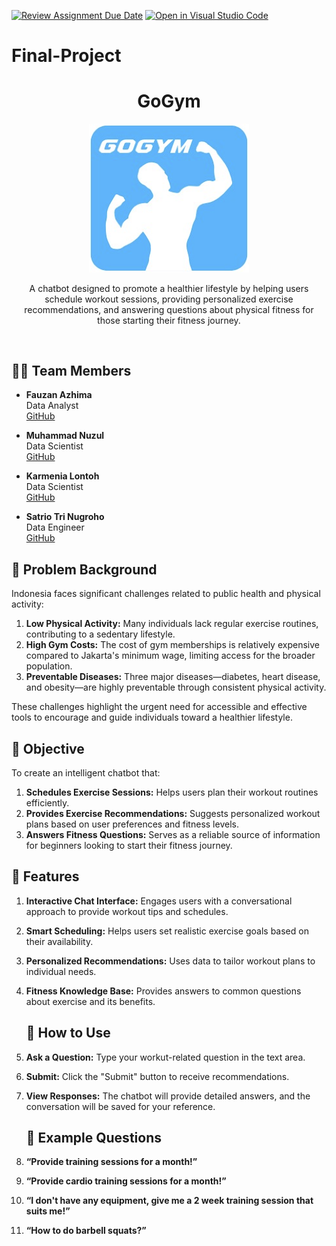 [![Review Assignment Due Date](https://classroom.github.com/assets/deadline-readme-button-22041afd0340ce965d47ae6ef1cefeee28c7c493a6346c4f15d667ab976d596c.svg)](https://classroom.github.com/a/LA9oW0AR)
[![Open in Visual Studio Code](https://classroom.github.com/assets/open-in-vscode-2e0aaae1b6195c2367325f4f02e2d04e9abb55f0b24a779b69b11b9e10269abc.svg)](https://classroom.github.com/online_ide?assignment_repo_id=17188105&assignment_repo_type=AssignmentRepo)
# Final-Project

<a name="readme-top"></a>  

<div align="center">
    <h1><b>GoGym</b></h1>
    <img src="gogym.png" width="256" alt="Exercise Chatbot Logo"/>
    <p>
        A chatbot designed to promote a healthier lifestyle by helping users schedule workout sessions, providing personalized exercise recommendations, and answering questions about physical fitness for those starting their fitness journey.
    </p>
    <br>

</div>  

## 👨‍💻 **Team Members**  
- **Fauzan Azhima**  
  Data Analyst  
  [GitHub](https://github.com/fauazhima)

- **Muhammad Nuzul**  
  Data Scientist  
  [GitHub](https://github.com/mnuzulbandung)

- **Karmenia Lontoh**  
  Data Scientist  
  [GitHub](https://github.com/karenlontoh)

- **Satrio Tri Nugroho**  
  Data Engineer  
  [GitHub](https://github.com/satriotn)

## 📝 **Problem Background**  

Indonesia faces significant challenges related to public health and physical activity:  
1. **Low Physical Activity:** Many individuals lack regular exercise routines, contributing to a sedentary lifestyle.  
2. **High Gym Costs:** The cost of gym memberships is relatively expensive compared to Jakarta's minimum wage, limiting access for the broader population.  
3. **Preventable Diseases:** Three major diseases—diabetes, heart disease, and obesity—are highly preventable through consistent physical activity.  

These challenges highlight the urgent need for accessible and effective tools to encourage and guide individuals toward a healthier lifestyle.  

## 🎯 **Objective**  

To create an intelligent chatbot that:  
1. **Schedules Exercise Sessions:** Helps users plan their workout routines efficiently.  
2. **Provides Exercise Recommendations:** Suggests personalized workout plans based on user preferences and fitness levels.  
3. **Answers Fitness Questions:** Serves as a reliable source of information for beginners looking to start their fitness journey.  

## 🚀 **Features**  
1. **Interactive Chat Interface:** Engages users with a conversational approach to provide workout tips and schedules.  
2. **Smart Scheduling:** Helps users set realistic exercise goals based on their availability.  
3. **Personalized Recommendations:** Uses data to tailor workout plans to individual needs.  
4. **Fitness Knowledge Base:** Provides answers to common questions about exercise and its benefits.

   ## 🚀 **How to Use**  
1. **Ask a Question:** Type your workut-related question in the text area.
2. **Submit:** Click the "Submit" button to receive recommendations.
3. **View Responses:** The chatbot will provide detailed answers, and the conversation will be saved for your reference.

   ## 🚀 **Example Questions**  
1. **“Provide training sessions for a month!”**
2. **“Provide cardio training sessions for a month!”**
3. **“I don't have any equipment, give me a 2 week training session that suits me!”**
4. **“How to do barbell squats?”**

